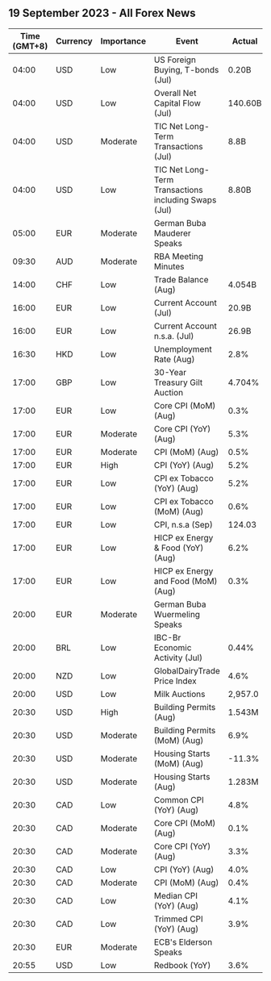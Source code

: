 ## 19 September 2023 - All Forex News

| Time (GMT+8) | Currency | Importance | Event | Actual | Forecast | Previous |
|------|----------|------------|-------|--------|----------|----------|
| 04:00 | USD | Low | US Foreign Buying, T-bonds (Jul) | 0.20B |  | 57.30B |
| 04:00 | USD | Low | Overall Net Capital Flow (Jul) | 140.60B |  | 137.90B |
| 04:00 | USD | Moderate | TIC Net Long-Term Transactions (Jul) | 8.8B | 116.5B | 186.0B |
| 04:00 | USD | Low | TIC Net Long-Term Transactions including Swaps (Jul) | 8.80B |  | 186.00B |
| 05:00 | EUR | Moderate | German Buba Mauderer Speaks |  |  |  |
| 09:30 | AUD | Moderate | RBA Meeting Minutes |  |  |  |
| 14:00 | CHF | Low | Trade Balance (Aug) | 4.054B | 4.230B | 3.132B |
| 16:00 | EUR | Low | Current Account (Jul) | 20.9B | 30.2B | 35.8B |
| 16:00 | EUR | Low | Current Account n.s.a. (Jul) | 26.9B |  | 36.8B |
| 16:30 | HKD | Low | Unemployment Rate (Aug) | 2.8% |  | 2.8% |
| 17:00 | GBP | Low | 30-Year Treasury Gilt Auction | 4.704% |  | 4.484% |
| 17:00 | EUR | Low | Core CPI (MoM) (Aug) | 0.3% | 0.3% | -0.1% |
| 17:00 | EUR | Moderate | Core CPI (YoY) (Aug) | 5.3% | 5.3% | 5.5% |
| 17:00 | EUR | Moderate | CPI (MoM) (Aug) | 0.5% | 0.6% | -0.1% |
| 17:00 | EUR | High | CPI (YoY) (Aug) | 5.2% | 5.3% | 5.3% |
| 17:00 | EUR | Low | CPI ex Tobacco (YoY) (Aug) | 5.2% |  | 5.3% |
| 17:00 | EUR | Low | CPI ex Tobacco (MoM) (Aug) | 0.6% | 0.6% | -0.1% |
| 17:00 | EUR | Low | CPI, n.s.a (Sep) | 124.03 |  | 123.36 |
| 17:00 | EUR | Low | HICP ex Energy & Food (YoY) (Aug) | 6.2% | 6.2% | 6.6% |
| 17:00 | EUR | Low | HICP ex Energy and Food (MoM) (Aug) | 0.3% | 0.3% | 0.0% |
| 20:00 | EUR | Moderate | German Buba Wuermeling Speaks |  |  |  |
| 20:00 | BRL | Low | IBC-Br Economic Activity (Jul) | 0.44% | 0.30% | 0.63% |
| 20:00 | NZD | Low | GlobalDairyTrade Price Index | 4.6% |  | 2.7% |
| 20:00 | USD | Low | Milk Auctions | 2,957.0 |  | 2,888.0 |
| 20:30 | USD | High | Building Permits (Aug) | 1.543M | 1.440M | 1.443M |
| 20:30 | USD | Moderate | Building Permits (MoM) (Aug) | 6.9% |  | 0.1% |
| 20:30 | USD | Moderate | Housing Starts (MoM) (Aug) | -11.3% |  | 2.0% |
| 20:30 | USD | Moderate | Housing Starts (Aug) | 1.283M | 1.440M | 1.447M |
| 20:30 | CAD | Low | Common CPI (YoY) (Aug) | 4.8% | 4.8% | 4.8% |
| 20:30 | CAD | Moderate | Core CPI (MoM) (Aug) | 0.1% |  | 0.5% |
| 20:30 | CAD | Moderate | Core CPI (YoY) (Aug) | 3.3% |  | 3.2% |
| 20:30 | CAD | Low | CPI (YoY) (Aug) | 4.0% | 3.8% | 3.3% |
| 20:30 | CAD | Moderate | CPI (MoM) (Aug) | 0.4% | 0.2% | 0.6% |
| 20:30 | CAD | Low | Median CPI (YoY) (Aug) | 4.1% | 3.7% | 3.9% |
| 20:30 | CAD | Low | Trimmed CPI (YoY) (Aug) | 3.9% | 3.5% | 3.6% |
| 20:30 | EUR | Moderate | ECB's Elderson Speaks |  |  |  |
| 20:55 | USD | Low | Redbook (YoY) | 3.6% |  | 4.6% |
